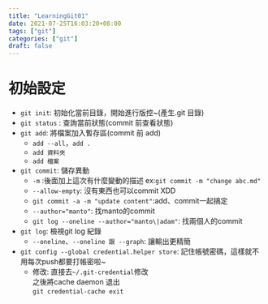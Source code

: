 ```yaml
---
title: "LearningGit01"
date: 2021-07-25T16:03:20+08:00
tags: ["git"]
categories: ["git"]
draft: false
---
```

# 初始設定
- `git init`: 初始化當前目錄，開始進行版控~(產生.git 目錄)
- `git status` : 查詢當前狀態(commit 前查看狀態)
- `git add`: 將檔案加入暫存區(commit 前 add)
    - `add --all`，`add .`
    - `add 資料夾`
    - `add 檔案`
- `git commit`: 儲存異動
    - `-m` :後面加上這次有什麼變動的描述 ex:`git commit -m "change abc.md"`
    - `--allow-empty`: 沒有東西也可以commit XDD
    - `git commit -a -m "update content"`:add、commit一起搞定
    - `--author="manto"`: 找manto的commit
    - `git log --oneline --author="manto\|adam"`: 找兩個人的commit
- `git log`: 檢視git log 紀錄
    - `--oneline`、`--oneline 跟 --graph`: 讓輸出更精簡
- `git config --global credential.helper store`: 記住帳號密碼，這樣就不用每次push都要打帳密啦~
    - 修改: 直接去`~/.git-credential`修改  
    之後將cache daemon 退出  
    `git credential-cache exit`